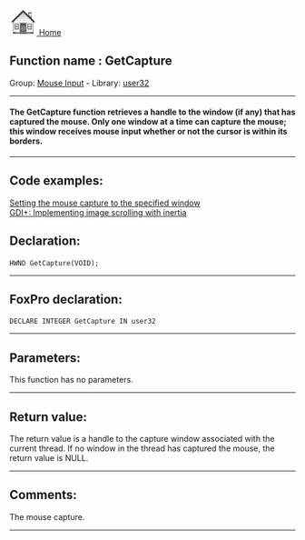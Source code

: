 [<img src="../../images/home.png"> Home ](https://github.com/VFPX/Win32API)  

## Function name : GetCapture
Group: [Mouse Input](../../functions_group.md#Mouse_Input)  -  Library: [user32](../../../libraries.md#user32)  
***  


#### The GetCapture function retrieves a handle to the window (if any) that has captured the mouse. Only one window at a time can capture the mouse; this window receives mouse input whether or not the cursor is within its borders. 
***  


## Code examples:
[Setting the mouse capture to the specified window](../../samples/sample_282.md)  
[GDI+: Implementing image scrolling with inertia](../../samples/sample_595.md)  

## Declaration:
```foxpro  
HWND GetCapture(VOID);  
```  
***  


## FoxPro declaration:
```foxpro  
DECLARE INTEGER GetCapture IN user32  
```  
***  


## Parameters:
This function has no parameters.   
***  


## Return value:
The return value is a handle to the capture window associated with the current thread. If no window in the thread has captured the mouse, the return value is NULL.   
***  


## Comments:
The mouse capture.  
  
***  

